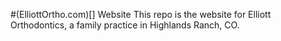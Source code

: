 #(ElliottOrtho.com)[] Website
This repo is the website for Elliott Orthodontics, a family practice in Highlands Ranch, CO.
